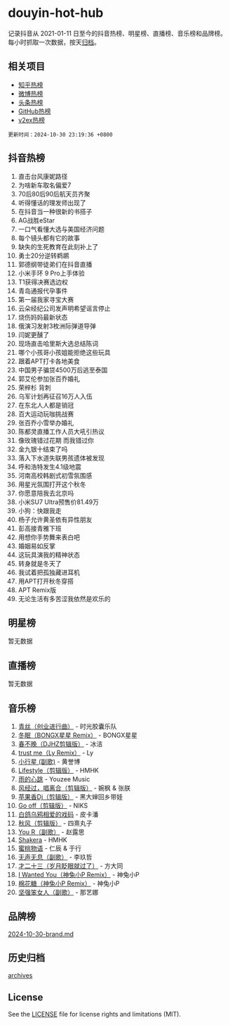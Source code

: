 # douyin-hot-hub

记录抖音从 2021-01-11 日至今的抖音热榜、明星榜、直播榜、音乐榜和品牌榜。每小时抓取一次数据，按天[归档](archives)。

## 相关项目

- [知乎热榜](https://github.com/lonnyzhang423/zhihu-hot-hub)
- [微博热榜](https://github.com/lonnyzhang423/weibo-hot-hub)
- [头条热榜](https://github.com/lonnyzhang423/toutiao-hot-hub)
- [GitHub热榜](https://github.com/lonnyzhang423/github-hot-hub)
- [v2ex热榜](https://github.com/lonnyzhang423/v2ex-hot-hub)


`更新时间：2024-10-30 23:19:36 +0800`

## 抖音热榜

1. 直击台风康妮路径
1. 为啥新车取名偏爱7
1. 70后80后90后航天员齐聚
1. 听得懂话的理发师出现了
1. 在抖音当一种很新的书搭子
1. AG战胜eStar
1. 一口气看懂大选与美国经济问题
1. 每个镜头都有它的故事
1. 缺失的生死教育在此刻补上了
1. 勇士20分逆转鹈鹕
1. 郭德纲带徒弟们在抖音直播
1. 小米手环 9 Pro上手体验
1. T1获得决赛选边权
1. 青岛通报代孕事件
1. 第一届我家寻宝大赛
1. 云朵经纪公司发声明希望谣言停止
1. 烧伤妈妈最新状态
1. 俄演习发射3枚洲际弹道导弹
1. 闫妮更醺了
1. 现场直击哈里斯大选总结陈词
1. 哪个小孩哥小孩姐能拒绝这些玩具
1. 跟着APT打卡各地美食
1. 中国男子骗贷4500万后逃至泰国
1. 郭艾伦参加张百乔婚礼
1. 荣梓杉 背刺
1. 乌军计划再征召16万人入伍
1. 在东北人人都是销冠
1. 百大运动玩咖挑战赛
1. 张百乔小雪举办婚礼
1. 陈都灵直播工作人员大吼引热议
1. 像玫瑰错过花期 而我错过你
1. 金九银十结束了吗
1. 落入下水道失联男孩遗体被发现
1. 呼和浩特发生4.1级地震
1. 河南高校韩剧式初雪氛围感
1. 用星光氛围打开这个秋冬
1. 你愿意陪我去北京吗
1. 小米SU7 Ultra预售价81.49万
1. 小狗：快跟我走
1. 杨子允许黄圣依有异性朋友
1. 彭高接青雅下班
1. 用想你手势舞来表白吧
1. 婚姻易如反掌
1. 这玩具演我的精神状态
1. 转身就是冬天了
1. 我试着把孤独藏进耳机
1. 用APT打开秋冬穿搭
1. APT Remix版
1. 无论生活有多苦涩我依然是欢乐的

## 明星榜

暂无数据

## 直播榜

暂无数据

## 音乐榜

1. [青丝（创业进行曲）](https://sf5-hl-cdn-tos.douyinstatic.com/obj/tos-cn-ve-2774/ooYARJB5iBRNhCOkDsS3BAKW91CIMoQfwzwKLi) - 时光胶囊乐队
1. [冬眠（BONGX星星 Remix）](https://sf5-hl-cdn-tos.douyinstatic.com/obj/tos-cn-ve-2774/oMCfFFoE3LwQ7agAgOIG4ieExqkeAsxNBEkLdz) - BONGX星星
1. [春不晚（DJHZ剪辑版）](https://sf5-hl-cdn-tos.douyinstatic.com/obj/tos-cn-ve-2774/osEZa7YZ6wNo9QDABgfGFaCQKRQTNafsBJDnKt) - 冰洁
1. [trust me（Ly Remix）](https://sf3-cdn-tos.douyinstatic.com/obj/tos-cn-ve-2774/oUo1M8fz5AfmMSExABQQKFE0eCMWgsiccfqrMA) - Ly
1. [小行星 (副歌)](https://sf5-hl-cdn-tos.douyinstatic.com/obj/tos-cn-ve-2774/oArWEvgkJwVsB0KMIw6iBsAoHAciIjJqzWeTQr) - 黄誉博
1. [Lifestyle（剪辑版）](https://sf5-hl-cdn-tos.douyinstatic.com/obj/tos-cn-ve-2774/owfqGgjwG3V5lCLaAIezFMeg3LtuKNBaZKgzPV) - HMHK
1. [雨的心跳](https://sf5-hl-cdn-tos.douyinstatic.com/obj/tos-cn-ve-2774/o0vI5NZuiJgxWIQQFhXO0RTrsiIAsBSiMIECz) - Youzee Music
1. [风经过，唱离合（剪辑版）](https://sf5-hl-cdn-tos.douyinstatic.com/obj/tos-cn-ve-2774/okllg5DG2MmUF3aiiDfBZx6ZLvfwOTtbCEAHyI) - 婉枫 & 张朕
1. [苹果香Dj（剪辑版）](https://sf3-cdn-tos.douyinstatic.com/obj/tos-cn-ve-2774/oEeIEQbYGAOspCTRAIeYF4Ok8LgZ8NBaRe4ztR) - 黑大婶回乡带娃
1. [Go off（剪辑版）](https://sf3-cdn-tos.douyinstatic.com/obj/tos-cn-ve-2774/oYLJZTCGnIQBt2BsMBCFksOEMnDQesCr2gfZ7N) - NIKS
1. [白鸽乌鸦相爱的戏码](https://sf3-cdn-tos.douyinstatic.com/obj/tos-cn-ve-2774/oMVVEf6eDAOmFtNtCsEqKpIorBDM8Nkg6TZRqC) - 皮卡潘
1. [秋风（剪辑版）](https://sf5-hl-cdn-tos.douyinstatic.com/obj/tos-cn-ve-2774/ocGaU84LfAfzMd2wbXdQFpCGhBiXg82JNMRRie) - 四熹丸子
1. [You R（副歌）](https://sf3-cdn-tos.douyinstatic.com/obj/tos-cn-ve-2774/oc0MZn9aEfLkCFLIxKQQcgBjS9mBBuDttYPfZ1) - 赵露思
1. [Shakera](https://sf3-cdn-tos.douyinstatic.com/obj/tos-cn-ve-2774/ocKtEBgQ8FiQCBDf3nj9Z9gEGEQ4fAZDYEocLY) - HMHK
1. [蜜桃物语](https://sf5-hl-cdn-tos.douyinstatic.com/obj/tos-cn-ve-2774/oIhOSCZtIACtYU4XQkngiW9kCBfVD1Fz9IYeqL) - 仁辰 & 于行
1. [无声无息（副歌）](https://sf3-cdn-tos.douyinstatic.com/obj/tos-cn-ve-2774/osmzBBdYMBoz2NHW7AYiZEErnITswCiYzuA3Nf) - 李玖哲
1. [才二十三（岁月眨眼就过了）](https://sf3-cdn-tos.douyinstatic.com/obj/tos-cn-ve-2774/oYAvkTrUXEBMWYUbL3nl8i01MJ5skiIZASC2H) - 方大同
1. [I Wanted You（神兔小P Remix）](https://sf3-cdn-tos.douyinstatic.com/obj/tos-cn-ve-2774/o4CAubmDQdZeEkstFnCvKIMDag8D2BSBOjfNuh) - 神兔小P
1. [棉花糖（神兔小P Remix）](https://sf3-cdn-tos.douyinstatic.com/obj/tos-cn-ve-2774/o0pEDf1GaEfEYJ1FbgOAFCITQ1zeFD3kgBWGcG) - 神兔小P
1. [坚强笨女人（副歌）](https://sf3-cdn-tos.douyinstatic.com/obj/tos-cn-ve-2774/ospNInQiZvGWyBVg5zkNsAMct5uJIg1CrZiPL) - 那艺娜

## 品牌榜

[2024-10-30-brand.md](archives/2024-10-30-brand.md)

## 历史归档

[archives](archives)

## License

See the [LICENSE](LICENSE) file for license rights and limitations (MIT).
